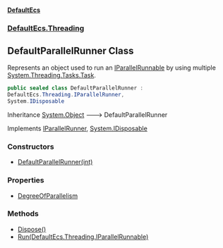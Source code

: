 #### [DefaultEcs](./index.md 'index')
### [DefaultEcs.Threading](./DefaultEcs-Threading.md 'DefaultEcs.Threading')
## DefaultParallelRunner Class
Represents an object used to run an [IParallelRunnable](./DefaultEcs-Threading-IParallelRunnable.md 'DefaultEcs.Threading.IParallelRunnable') by using multiple [System.Threading.Tasks.Task](https://docs.microsoft.com/en-us/dotnet/api/System.Threading.Tasks.Task 'System.Threading.Tasks.Task').  
```csharp
public sealed class DefaultParallelRunner :
DefaultEcs.Threading.IParallelRunner,
System.IDisposable
```
Inheritance [System.Object](https://docs.microsoft.com/en-us/dotnet/api/System.Object 'System.Object') &#129106; DefaultParallelRunner  

Implements [IParallelRunner](./DefaultEcs-Threading-IParallelRunner.md 'DefaultEcs.Threading.IParallelRunner'), [System.IDisposable](https://docs.microsoft.com/en-us/dotnet/api/System.IDisposable 'System.IDisposable')  
### Constructors
- [DefaultParallelRunner(int)](./DefaultEcs-Threading-DefaultParallelRunner-DefaultParallelRunner(int).md 'DefaultEcs.Threading.DefaultParallelRunner.DefaultParallelRunner(int)')
### Properties
- [DegreeOfParallelism](./DefaultEcs-Threading-DefaultParallelRunner-DegreeOfParallelism.md 'DefaultEcs.Threading.DefaultParallelRunner.DegreeOfParallelism')
### Methods
- [Dispose()](./DefaultEcs-Threading-DefaultParallelRunner-Dispose().md 'DefaultEcs.Threading.DefaultParallelRunner.Dispose()')
- [Run(DefaultEcs.Threading.IParallelRunnable)](./DefaultEcs-Threading-DefaultParallelRunner-Run(DefaultEcs-Threading-IParallelRunnable).md 'DefaultEcs.Threading.DefaultParallelRunner.Run(DefaultEcs.Threading.IParallelRunnable)')
